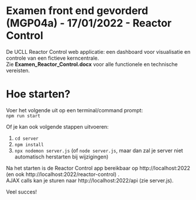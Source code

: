 # Examen front end gevorderd (MGP04a) - 17/01/2022 - Reactor Control
De UCLL Reactor Control web applicatie: een dashboard voor visualisatie en controle van een fictieve kerncentrale.  
Zie **Examen_Reactor_Control.docx** voor alle functionele en technische vereisten.

# Hoe starten?
Voer het volgende uit op een terminal/command prompt:  
```npm run start```

Of je kan ook volgende stappen uitvoeren:  
1. ```cd server```
2. ```npm install```
3. ```npx nodemon server.js``` (of ```node server.js```, maar dan zal je server niet automatisch herstarten bij wijzigingen)

Na het starten is de Reactor Control app bereikbaar op http://localhost:2022 (en ook http://localhost:2022/reactor-control) .  
AJAX calls kan je sturen naar http://localhost:2022/api (zie server.js).

Veel succes!